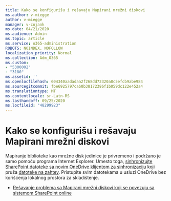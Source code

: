 ```yaml
---
title: Kako se konfigurišu i rešavaju Mapirani mrežni diskovi
ms.author: v-miegge
author: v-miegge
manager: v-cojank
ms.date: 04/21/2020
ms.audience: Admin
ms.topic: article
ms.service: o365-administration
ROBOTS: NOINDEX, NOFOLLOW
localization_priority: Normal
ms.collection: Adm_O365
ms.custom:
- "5300002"
- "3180"
ms.assetid: ''
ms.openlocfilehash: 604340aadadaa2f268dd72320a8c5efcb9abe984
ms.sourcegitcommit: fbe6925797cab0b38172386f1b059dc122e452a4
ms.translationtype: MT
ms.contentlocale: sr-Latn-RS
ms.lasthandoff: 09/25/2020
ms.locfileid: "48299923"
---
```

# <a name="how-to-configure-and-troubleshoot-mapped-network-drives"></a>Kako se konfigurišu i rešavaju Mapirani mrežni diskovi

Mapiranje biblioteke kao mrežne disk jedinice je privremeno i podržano je samo pomoću programa Internet Explorer. Umesto toga, [sinhronizujte SharePoint datoteke sa novim OneDrive klijentom za sinhronizaciju](https://support.office.com/article/6de9ede8-5b6e-4503-80b2-6190f3354a88) koji pruža [datoteke na zahtev](https://support.office.com/article/0e6860d3-d9f3-4971-b321-7092438fb38e). Pristupite svim datotekama u usluzi OneDrive bez korišćenja lokalnog prostora za skladištenje.

* [Rešavanje problema sa Mapirani mrežni diskovi koji se povezuju sa sistemom SharePoint online](https://docs.microsoft.com/sharepoint/support/administration/troubleshoot-mapped-network-drives)